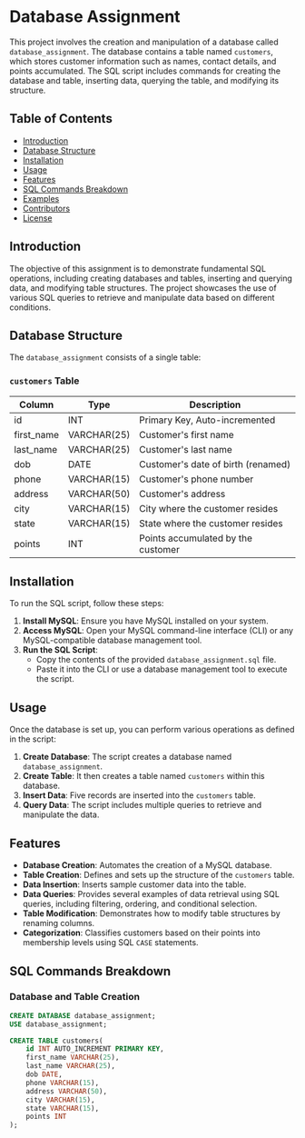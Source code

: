 # Database Assignment

This project involves the creation and manipulation of a database called `database_assignment`. The database contains a table named `customers`, which stores customer information such as names, contact details, and points accumulated. The SQL script includes commands for creating the database and table, inserting data, querying the table, and modifying its structure.

## Table of Contents
- [Introduction](#introduction)
- [Database Structure](#database-structure)
- [Installation](#installation)
- [Usage](#usage)
- [Features](#features)
- [SQL Commands Breakdown](#sql-commands-breakdown)
- [Examples](#examples)
- [Contributors](#contributors)
- [License](#license)

## Introduction

The objective of this assignment is to demonstrate fundamental SQL operations, including creating databases and tables, inserting and querying data, and modifying table structures. The project showcases the use of various SQL queries to retrieve and manipulate data based on different conditions.

## Database Structure

The `database_assignment` consists of a single table:

### `customers` Table

| Column       | Type          | Description                          |
|--------------|---------------|--------------------------------------|
| id           | INT           | Primary Key, Auto-incremented        |
| first_name   | VARCHAR(25)    | Customer's first name                |
| last_name    | VARCHAR(25)    | Customer's last name                 |
| dob          | DATE           | Customer's date of birth (renamed)   |
| phone        | VARCHAR(15)    | Customer's phone number              |
| address      | VARCHAR(50)    | Customer's address                   |
| city         | VARCHAR(15)    | City where the customer resides      |
| state        | VARCHAR(15)    | State where the customer resides     |
| points       | INT            | Points accumulated by the customer   |

## Installation

To run the SQL script, follow these steps:

1. **Install MySQL**: Ensure you have MySQL installed on your system.
2. **Access MySQL**: Open your MySQL command-line interface (CLI) or any MySQL-compatible database management tool.
3. **Run the SQL Script**:
   - Copy the contents of the provided `database_assignment.sql` file.
   - Paste it into the CLI or use a database management tool to execute the script.

## Usage

Once the database is set up, you can perform various operations as defined in the script:

1. **Create Database**: The script creates a database named `database_assignment`.
2. **Create Table**: It then creates a table named `customers` within this database.
3. **Insert Data**: Five records are inserted into the `customers` table.
4. **Query Data**: The script includes multiple queries to retrieve and manipulate the data.

## Features

- **Database Creation**: Automates the creation of a MySQL database.
- **Table Creation**: Defines and sets up the structure of the `customers` table.
- **Data Insertion**: Inserts sample customer data into the table.
- **Data Queries**: Provides several examples of data retrieval using SQL queries, including filtering, ordering, and conditional selection.
- **Table Modification**: Demonstrates how to modify table structures by renaming columns.
- **Categorization**: Classifies customers based on their points into membership levels using SQL `CASE` statements.

## SQL Commands Breakdown

### Database and Table Creation

```sql
CREATE DATABASE database_assignment;
USE database_assignment;

CREATE TABLE customers(
    id INT AUTO_INCREMENT PRIMARY KEY,
    first_name VARCHAR(25),
    last_name VARCHAR(25),
    dob DATE,
    phone VARCHAR(15),
    address VARCHAR(50),
    city VARCHAR(15),
    state VARCHAR(15),
    points INT
);
